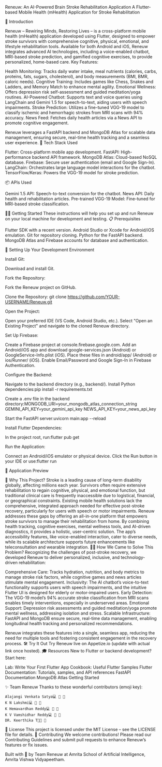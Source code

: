 Reneuw: An AI-Powered Brain Stroke Rehabilitation Application
A Flutter-based Mobile Health (mHealth) Application for Stroke Rehabilitation



📌 Introduction

Reneuw – Rewiring Minds, Restoring Lives – is a cross-platform mobile health (mHealth) application developed using Flutter, designed to empower stroke survivors with comprehensive cognitive, physical, emotional, and lifestyle rehabilitation tools. Available for both Android and iOS, Reneuw integrates advanced AI technologies, including a voice-enabled chatbot, MRI-based stroke prediction, and gamified cognitive exercises, to provide personalized, home-based care.
Key Features:

Health Monitoring: Tracks daily water intake, meal nutrients (calories, carbs, proteins, fats, sugars, cholesterol), and body measurements (BMI, BMR, caloric needs).
Cognitive Training: Includes games like Chess, Snakes and Ladders, and Memory Match to enhance mental agility.
Emotional Wellness: Offers depression risk self-assessment and guided meditation/yoga routines.
AI-Powered Chatbot: Supports text and voice queries using LangChain and Gemini 1.5 for speech-to-text, aiding users with speech impairments.
Stroke Prediction: Utilizes a fine-tuned VGG-19 model to classify ischemic and hemorrhagic strokes from MRI scans with 94% accuracy.
News Feed: Fetches daily health articles via a News API to promote cognitive engagement.

Reneuw leverages a FastAPI backend and MongoDB Atlas for scalable data management, ensuring secure, real-time health tracking and a seamless user experience.
🏁 Tech Stack Used

Flutter: Cross-platform mobile app development.
FastAPI: High-performance backend API framework.
MongoDB Atlas: Cloud-based NoSQL database.
Firebase: Secure user authentication (email and Google Sign-In).
LangChain: Orchestrates large language model interactions for the chatbot.
TensorFlow/Keras: Powers the VGG-19 model for stroke prediction.

📦 APIs Used

Gemini 1.5 API: Speech-to-text conversion for the chatbot.
News API: Daily health and rehabilitation articles.
Pre-trained VGG-19 Model: Fine-tuned for MRI-based stroke classification.

🏃‍♂️ Getting Started
These instructions will help you set up and run Reneuw on your local machine for development and testing.
📋 Prerequisites

Flutter SDK with a recent version.
Android Studio or Xcode for Android/iOS emulation.
Git for repository cloning.
Python for the FastAPI backend.
MongoDB Atlas and Firebase accounts for database and authentication.

🧱 Setting Up Your Development Environment

Install Git:

Download and install Git.


Fork the Repository:

Fork the Reneuw project on GitHub.


Clone the Repository:
git clone https://github.com/YOUR-USERNAME/Reneuw.git


Open the Project:

Open your preferred IDE (VS Code, Android Studio, etc.).
Select "Open an Existing Project" and navigate to the cloned Reneuw directory.


Set Up Firebase:

Create a Firebase project at console.firebase.google.com.
Add an Android/iOS app and download google-services.json (Android) or GoogleService-Info.plist (iOS).
Place these files in android/app/ (Android) or ios/Runner/ (iOS).
Enable Email/Password and Google Sign-In in Firebase Authentication.


Configure the Backend:

Navigate to the backend directory (e.g., backend/).
Install Python dependencies:pip install -r requirements.txt


Create a .env file in the backend directory:MONGODB_URI=your_mongodb_atlas_connection_string
GEMINI_API_KEY=your_gemini_api_key
NEWS_API_KEY=your_news_api_key


Start the FastAPI server:uvicorn main:app --reload




Install Flutter Dependencies:

In the project root, run:flutter pub get




Run the Application:

Connect an Android/iOS emulator or physical device.
Click the Run  button in your IDE or use:flutter run





👀 Application Preview











📝 Why This Project?
Stroke is a leading cause of long-term disability globally, affecting millions each year. Survivors often require extensive rehabilitation to regain cognitive, physical, and emotional function, but traditional clinical care is frequently inaccessible due to logistical, financial, or geographical constraints. Existing mobile health solutions lack the comprehensive, integrated approach needed for effective post-stroke recovery, particularly for users with speech or motor impairments.
Reneuw addresses these gaps by offering an all-in-one platform that empowers stroke survivors to manage their rehabilitation from home. By combining health tracking, cognitive exercises, mental wellness tools, and AI-driven diagnostics, it provides a holistic, user-centric solution. The app’s accessibility features, like voice-enabled interaction, cater to diverse needs, while its scalable architecture supports future enhancements like teleconsultation and wearable integration.
🏃‍♂️ How We Came to Solve This Problem?
Recognizing the challenges of post-stroke recovery, we developed Reneuw to deliver personalized, inclusive, and technology-driven rehabilitation:

Comprehensive Care: Tracks hydration, nutrition, and body metrics to manage stroke risk factors, while cognitive games and news articles stimulate mental engagement.
Inclusivity: The AI chatbot’s voice-to-text functionality supports users with speech impairments, and the intuitive Flutter UI is designed for elderly or motor-impaired users.
Early Detection: The VGG-19 model’s 94% accurate stroke classification from MRI scans enables timely interventions, especially in underserved areas.
Emotional Support: Depression risk assessments and guided meditation/yoga promote mental wellness, addressing isolation and stress.
Scalable Infrastructure: FastAPI and MongoDB ensure secure, real-time data management, enabling longitudinal health tracking and personalized recommendations.

Reneuw integrates these features into a single, seamless app, reducing the need for multiple tools and fostering consistent engagement in the recovery process.
🛠 Try It Out
Try Reneuw live on Appetize.io (update with actual link once hosted).
🎓 Resources
New to Flutter or backend development? Start here:

Lab: Write Your First Flutter App
Cookbook: Useful Flutter Samples
Flutter Documentation: Tutorials, samples, and API references
FastAPI Documentation
MongoDB Atlas Getting Started

✨ Team Reneuw
Thanks to these wonderful contributors (emoji key):


    Alajangi Venkata Satya💻 📖 🤔 
    K N Lakshmi💻 📖 🤔
    K Hemavardhan Reddy💻 📖 🤔
    K V Vamshidhar Reddy💻 📖 🤔
    DR. Keerthika T🧑‍🏫 🤔
  


📜 License
This project is licensed under the MIT License – see the LICENSE file for details.
🙌 Contributing
We welcome contributions! Please read our Contributing Guidelines and submit pull requests to enhance Reneuw’s features or fix issues.

Built with 💙 by Team Reneuw at Amrita School of Artificial Intelligence, Amrita Vishwa Vidyapeetham.
